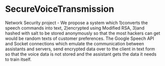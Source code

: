 # SecureVoiceTransmission
Network Security project -
We propose a system which 
1)converts the speech commands into text, 
2)encrypted using Modified RSA, 
3)and hashed with salt 
to be stored anonymously so that the most hackers can get would be random texts of customer preferences. 
The Google Speech API and Socket connections which emulate the communication between assistants and servers, send encrypted data over to the client in text form so that the voice data is not stored and the assistant gets the data it needs to train itself.

